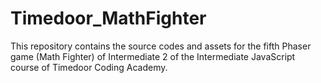 # Timedoor_MathFighter
This repository contains the source codes and assets for the fifth Phaser game (Math Fighter) of Intermediate 2 of the Intermediate JavaScript course of Timedoor Coding Academy.
